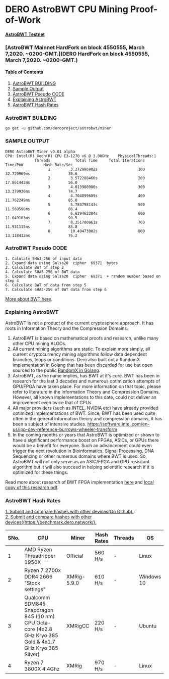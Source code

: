 DERO AstroBWT CPU Mining Proof-of-Work
======================================  

#### [AstroBWT Testnet](https://github.com/deroproject/derosuite_AstroBWT_testnet)
### [AstroBWT Mainnet HardFork on block 4550555,  March 7,2020. ~0200-GMT.](DERO HardFork on block 4550555,  March 7,2020. ~0200-GMT.)  

#### Table of Contents
1. [AstroBWT BUILDING](#astrobwt-building) 
1. [Sample Output](#sample-output) 
1. [AstroBWT Pseudo CODE](#astrobwt-pseudo-code) 
1. [Explaining AstroBWT](#explaining-astrobwt) 
1. [AstroBWT Hash Rates](#astrobwt-hash-rates) 


### AstroBWT BUILDING  
```go get -u github.com/deroproject/astrobwt/miner  ```

### SAMPLE OUTPUT  
``` ./miner  
DERO AstroBWT Miner v0.01 alpha  
CPU: Intel(R) Xeon(R) CPU E3-1270 v6 @ 3.80GHz    PhysicalThreads:1  
             Threads           Total Time     Total Iterations            Time/PoW         Hash Rate/Sec  
                   1         3.272996982s                  100          32.729969ms                 30.6  
                   2         3.572288466s                  200          17.861442ms                 56.0  
                   3         4.013980986s                  300          13.379936ms                 74.7  
                   4         4.704899609s                  400          11.762249ms                 85.0  
                   5         5.784798143s                  500          11.569596ms                 86.4  
                   6         6.629462384s                  600          11.049103ms                 90.5  
                   7         8.351780961s                  700          11.931115ms                 83.8  
                   8         10.49473002s                  800          13.118412ms                 76.2  
  ``` 
### AstroBWT Pseudo CODE  
```
1. Calulate SHA3-256 of input data
2. Expand data using Salsa20  cipher  69371  bytes
3. Calculate BWT of step 2
4. Calculate SHA3-256 of BWT data
5. Expand data using Salsa20  cipher  69371  + random number based on step 4
6. Calculate BWT of data from step 5
7. Calculate SHA3-256 of BWT data from step 6  
```
[More about BWT here](https://en.wikipedia.org/wiki/Burrows%E2%80%93Wheeler_transform).

### Explaining AstroBWT  

AstroBWT is not a product of the current cryptosphere approach. It has roots in Information Theory and the Compression Domains.  
1. AstroBWT is based on mathematical proofs and research, unlike many other CPU mining ALGOs.  
1. All current mining algorithms are static. To explain more simply, all current cryptocurrency mining algorithms follow data dependent branches, loops or conditions. Dero also built out a RandomX implementation in Golang that has been discarded for use but open sourced to the public [RandomX in Golang](https://git.dero.io/DERO_Foundation/RandomX).    
1. AstroBWT, as the name implies, has BWT at it's core. BWT has been in research for the last 3 decades and numerous optimization attempts of GPU/FPGA have taken place. For more information on that topic, please refer to literature in the Information Theory and Compression Domains. However, all known implementations to this date, could not deliver an improvement even twice that of CPUs.  
1. All major providers (such as INTEL, NVIDIA etc) have already provided optimized implementations of BWT. Since, BWT has been used quite often in the general information theory and compression domains, it has been a subject of intensive studies. https://software.intel.com/en-us/ipp-dev-reference-burrows-wheeler-transform  
1. In the coming months or years that AstroBWT is optimized or shown to have a significant performance boost on FPGAs, ASICs, or GPUs there would be a benefit for everyone. Such an advancement could even trigger the next revolution in Bioinformatics, Signal Processing, DNA Sequencing or other numerous domains where BWT is used. So, AstroBWT will not only serve as an ASIC/FPGA and GPU resisitant algorithm but it will also succeed in helping scientific research if it is optimized for these things.  

Read more about research of BWT FPGA implementation [here](https://www.sfu.ca/~zhenman/files/SC3-FCCM2019-BWT.pdf) and [local copy of this research pdf](https://github.com/deroproject/astrobwt/blob/master/SC3-FCCM2019-BWT.pdf).

### AstroBWT Hash Rates 
[ 1. Submit and compare hashes with other devices(On Github).](https://github.com/deroproject/astrobwt/issues/2):  
[ 2. Submit and compare hashes with other devices((https://benchmark.dero.network/).](https://benchmark.dero.network/)

|SNo.| 	CPU  |Miner| Hash Rates |Threads |	OS |  
|----|-------|-----|------------|--------|-----|  
|1| AMD Ryzen Threadripper 1950X | Official |560 H/s | -| Linux|  
|2| Ryzen 7 2700x DDR4 2666 "Stock settings" | XMRig-5.9.0 |610 H/s | -| Windows 10|  
|3| Qualcomm SDM845 Snapdragon 845 (10 nm) CPU Octa-core (4x2.8 GHz Kryo 385 Gold & 4x1.7 GHz Kryo 385 Silver) | XMRigCC |220 H/s | -| Ubuntu|  
|4| Ryzen 7 3800X 4.4Ghz  | XMRig |970 H/s | -| Linux|  


